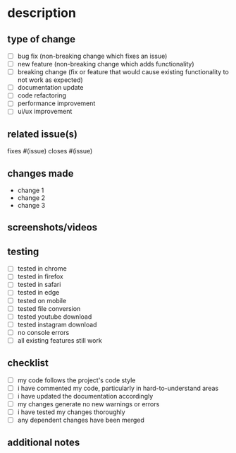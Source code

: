 # description

<!-- describe your changes in detail -->

## type of change

<!-- mark the relevant option(s) with an x -->

- [ ] bug fix (non-breaking change which fixes an issue)
- [ ] new feature (non-breaking change which adds functionality)
- [ ] breaking change (fix or feature that would cause existing functionality to not work as expected)
- [ ] documentation update
- [ ] code refactoring
- [ ] performance improvement
- [ ] ui/ux improvement

## related issue(s)

<!-- link to the issue(s) this pr addresses -->

fixes #(issue)
closes #(issue)

## changes made

<!-- list the specific changes -->

- change 1
- change 2
- change 3

## screenshots/videos

<!-- if applicable, add screenshots or videos to help explain your changes -->

## testing

<!-- describe the tests you ran and their results -->

- [ ] tested in chrome
- [ ] tested in firefox
- [ ] tested in safari
- [ ] tested in edge
- [ ] tested on mobile
- [ ] tested file conversion
- [ ] tested youtube download
- [ ] tested instagram download
- [ ] no console errors
- [ ] all existing features still work

## checklist

<!-- mark completed items with an x -->

- [ ] my code follows the project's code style
- [ ] i have commented my code, particularly in hard-to-understand areas
- [ ] i have updated the documentation accordingly
- [ ] my changes generate no new warnings or errors
- [ ] i have tested my changes thoroughly
- [ ] any dependent changes have been merged

## additional notes

<!-- add any additional information about the pr here -->
